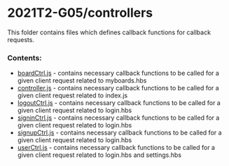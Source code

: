 # 2021T2-G05/controllers
This folder contains files which defines callback functions for callback requests.
<br>
### Contents:
- [boardCtrl.js](boardCtrl.js) -  contains necessary callback functions to be called for a given client request related to myboards.hbs
- [controller.js](controller.js) - contains necessary callback functions to be called for a given client request related to index.js
- [logoutCtrl.js](logoutCtrl.js) -  contains necessary callback functions to be called for a given client request related to login.hbs
- [signinCtrl.js](signinCtrl.js) -  contains necessary callback functions to be called for a given client request related to login.hbs
- [signupCtrl.js](signupCtrl.js) - contains necessary callback functions to be called for a given client request related to login.hbs
- [userCtrl.js](userCtrl.js) -  contains necessary callback functions to be called for a given client request related to login.hbs and settings.hbs
